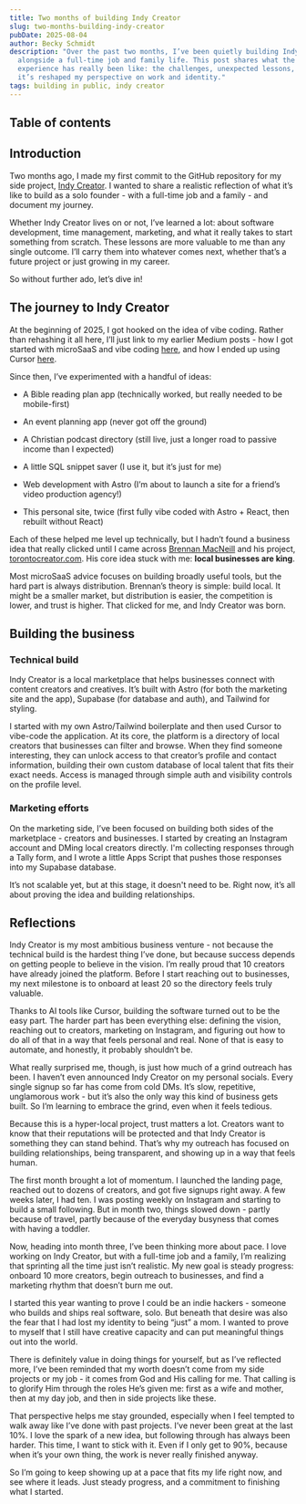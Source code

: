 ```yaml
---
title: Two months of building Indy Creator
slug: two-months-building-indy-creator
pubDate: 2025-08-04
author: Becky Schmidt
description: "Over the past two months, I’ve been quietly building Indy Creator
  alongside a full-time job and family life. This post shares what the
  experience has really been like: the challenges, unexpected lessons, and how
  it’s reshaped my perspective on work and identity."
tags: building in public, indy creator
---
```

## Table of contents

## Introduction

Two months ago, I made my first commit to the GitHub repository for my side project, [Indy Creator](https://indycreator.com). I wanted to share a realistic reflection of what it’s like to build as a solo founder - with a full-time job and a family - and document my journey.

Whether Indy Creator lives on or not, I’ve learned a lot: about software development, time management, marketing, and what it really takes to start something from scratch. These lessons are more valuable to me than any single outcome. I’ll carry them into whatever comes next, whether that’s a future project or just growing in my career.

So without further ado, let’s dive in!

## The journey to Indy Creator

At the beginning of 2025, I got hooked on the idea of vibe coding. Rather than rehashing it all here, I’ll just link to my earlier Medium posts - how I got started with microSaaS and vibe coding [here](https://medium.com/@bschm0622/from-no-coding-experience-to-working-prototype-in-7-days-56c265f9b5eb), and how I ended up using Cursor [here](https://medium.com/@bschm0622/iterating-on-my-mvp-with-cursor-ai-how-i-streamlined-my-workflows-with-no-coding-experience-2cc4b64b8c2b).

Since then, I’ve experimented with a handful of ideas:

*   A Bible reading plan app (technically worked, but really needed to be mobile-first)
    

*   An event planning app (never got off the ground)
    
*   A Christian podcast directory (still live, just a longer road to passive income than I expected)
    
*   A little SQL snippet saver (I use it, but it’s just for me)
    
*   Web development with Astro (I’m about to launch a site for a friend’s video production agency!)
    
*   This personal site, twice (first fully vibe coded with Astro + React, then rebuilt without React)
    

Each of these helped me level up technically, but I hadn’t found a business idea that really clicked until I came across [Brennan MacNeill](https://www.youtube.com/@brennanmacneill) and his project, [torontocreator.com](http://torontocreator.com). His core idea stuck with me: **local businesses are king**.

Most microSaaS advice focuses on building broadly useful tools, but the hard part is always distribution. Brennan’s theory is simple: build local. It might be a smaller market, but distribution is easier, the competition is lower, and trust is higher. That clicked for me, and Indy Creator was born.

## Building the business

### Technical build

Indy Creator is a local marketplace that helps businesses connect with content creators and creatives. It’s built with Astro (for both the marketing site and the app), Supabase (for database and auth), and Tailwind for styling.

I started with my own Astro/Tailwind boilerplate and then used Cursor to vibe-code the application. At its core, the platform is a directory of local creators that businesses can filter and browse. When they find someone interesting, they can unlock access to that creator’s profile and contact information, building their own custom database of local talent that fits their exact needs. Access is managed through simple auth and visibility controls on the profile level.

### Marketing efforts

On the marketing side, I’ve been focused on building both sides of the marketplace - creators and businesses. I started by creating an Instagram account and DMing local creators directly. I'm collecting responses through a Tally form, and I wrote a little Apps Script that pushes those responses into my Supabase database.

It’s not scalable yet, but at this stage, it doesn't need to be. Right now, it’s all about proving the idea and building relationships.

## Reflections

Indy Creator is my most ambitious business venture - not because the technical build is the hardest thing I’ve done, but because success depends on getting people to believe in the vision. I’m really proud that 10 creators have already joined the platform. Before I start reaching out to businesses, my next milestone is to onboard at least 20 so the directory feels truly valuable.

Thanks to AI tools like Cursor, building the software turned out to be the easy part. The harder part has been everything else: defining the vision, reaching out to creators, marketing on Instagram, and figuring out how to do all of that in a way that feels personal and real. None of that is easy to automate, and honestly, it probably shouldn’t be.

What really surprised me, though, is just how much of a grind outreach has been. I haven’t even announced Indy Creator on my personal socials. Every single signup so far has come from cold DMs. It’s slow, repetitive, unglamorous work - but it’s also the only way this kind of business gets built. So I’m learning to embrace the grind, even when it feels tedious.

Because this is a hyper-local project, trust matters a lot. Creators want to know that their reputations will be protected and that Indy Creator is something they can stand behind. That’s why my outreach has focused on building relationships, being transparent, and showing up in a way that feels human.

The first month brought a lot of momentum. I launched the landing page, reached out to dozens of creators, and got five signups right away. A few weeks later, I had ten. I was posting weekly on Instagram and starting to build a small following. But in month two, things slowed down - partly because of travel, partly because of the everyday busyness that comes with having a toddler.

Now, heading into month three, I’ve been thinking more about pace. I love working on Indy Creator, but with a full-time job and a family, I’m realizing that sprinting all the time just isn’t realistic. My new goal is steady progress: onboard 10 more creators, begin outreach to businesses, and find a marketing rhythm that doesn’t burn me out.

I started this year wanting to prove I could be an indie hackers - someone who builds and ships real software, solo. But beneath that desire was also the fear that I had lost my identity to being “just” a mom. I wanted to prove to myself that I still have creative capacity and can put meaningful things out into the world.

There is definitely value in doing things for yourself, but as I’ve reflected more, I’ve been reminded that my worth doesn’t come from my side projects or my job - it comes from God and His calling for me. That calling is to glorify Him through the roles He’s given me: first as a wife and mother, then at my day job, and then in side projects like these.

That perspective helps me stay grounded, especially when I feel tempted to walk away like I’ve done with past projects. I’ve never been great at the last 10%. I love the spark of a new idea, but following through has always been harder. This time, I want to stick with it. Even if I only get to 90%, because when it’s your own thing, the work is never really finished anyway.

So I’m going to keep showing up at a pace that fits my life right now, and see where it leads. Just steady progress, and a commitment to finishing what I started.